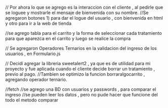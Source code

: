 // Por ahora lo que se agrego es la interaccion con el cliente , al pedirle que se loguee y mostrarle el mensaje de bienvenida con su nombre. 
//Se agregaron botones 1) para dar el logue del usuario , con bienvenida en html y otro para ir a la web de tienda 

//se agrego tabla para el carrito y la forma de seleccionar cada tratamiento para que aparezca en el carrito y luego se realice la compra


// Se agregaron Operadores Ternarios en la validacion del ingreso de los usuarios , en Formulario.js

// Decidí agregar la libreria sweetalert2 , ya que es de utilidad para mi proyecto y fue aplicada cuando el cliente decide borrar un tratamiento , previo al pago.
//Tambien se optimizo la funcion borraralgocarrito , agregando operador ternario. 

//fetch
//se agrego una BD con usuarios y passwords , para comparar el ingreso 
//se pueden leer los datos , pero no pude hacer que funcione del todo el metodo comparar
